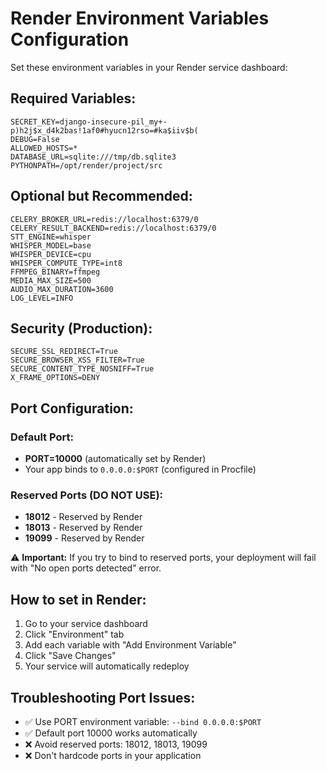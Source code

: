 # Render Environment Variables Configuration

Set these environment variables in your Render service dashboard:

## Required Variables:
```
SECRET_KEY=django-insecure-pil_my+-p)h2j$x_d4k2bas!1af0#hyucn12rso=#ka$iiv$b(
DEBUG=False
ALLOWED_HOSTS=*
DATABASE_URL=sqlite:///tmp/db.sqlite3
PYTHONPATH=/opt/render/project/src
```

## Optional but Recommended:
```
CELERY_BROKER_URL=redis://localhost:6379/0
CELERY_RESULT_BACKEND=redis://localhost:6379/0
STT_ENGINE=whisper
WHISPER_MODEL=base
WHISPER_DEVICE=cpu
WHISPER_COMPUTE_TYPE=int8
FFMPEG_BINARY=ffmpeg
MEDIA_MAX_SIZE=500
AUDIO_MAX_DURATION=3600
LOG_LEVEL=INFO
```

## Security (Production):
```
SECURE_SSL_REDIRECT=True
SECURE_BROWSER_XSS_FILTER=True
SECURE_CONTENT_TYPE_NOSNIFF=True
X_FRAME_OPTIONS=DENY
```

## Port Configuration:

### Default Port:
- **PORT=10000** (automatically set by Render)
- Your app binds to `0.0.0.0:$PORT` (configured in Procfile)

### Reserved Ports (DO NOT USE):
- **18012** - Reserved by Render
- **18013** - Reserved by Render  
- **19099** - Reserved by Render

⚠️ **Important:** If you try to bind to reserved ports, your deployment will fail with "No open ports detected" error.

## How to set in Render:
1. Go to your service dashboard
2. Click "Environment" tab
3. Add each variable with "Add Environment Variable"
4. Click "Save Changes"
5. Your service will automatically redeploy

## Troubleshooting Port Issues:
- ✅ Use PORT environment variable: `--bind 0.0.0.0:$PORT`
- ✅ Default port 10000 works automatically
- ❌ Avoid reserved ports: 18012, 18013, 19099
- ❌ Don't hardcode ports in your application
